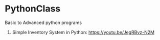 # PythonClass
Basic to Advanced python programs

1. Simple Inventory System in Python: 
  https://youtu.be/JegRBvz-N2M
  

